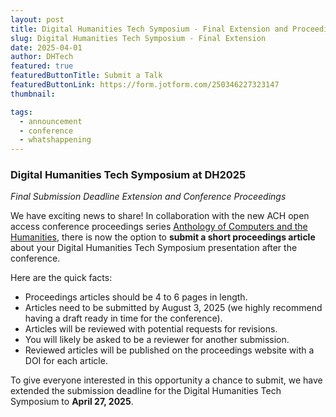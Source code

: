 ```yaml
---
layout: post
title: Digital Humanities Tech Symposium - Final Extension and Proceedings Publication
slug: Digital Humanities Tech Symposium - Final Extension
date: 2025-04-01
author: DHTech
featured: true
featuredButtonTitle: Submit a Talk
featuredButtonLink: https://form.jotform.com/250346227323147
thumbnail:

tags:
  - announcement
  - conference
  - whatshappening
---
```


### Digital Humanities Tech Symposium at DH2025

_Final Submission Deadline Extension and Conference Proceedings_

We have exciting news to share! In collaboration with the new ACH open access conference proceedings series [Anthology of Computers and the Humanities](https://anthology.ach.org/), there is now the option to **submit a short proceedings article** about your Digital Humanities Tech Symposium presentation after the conference. 

Here are the quick facts:

- Proceedings articles should be 4 to 6 pages in length.
- Articles need to be submitted by August 3, 2025 (we highly recommend having a draft ready in time for the conference).
- Articles will be reviewed with potential requests for revisions.
- You will likely be asked to be a reviewer for another submission.
- Reviewed articles will be published on the proceedings website with a DOI for each article.

To give everyone interested in this opportunity a chance to submit, we have extended the submission deadline for the Digital Humanities Tech Symposium to **April 27, 2025**.
